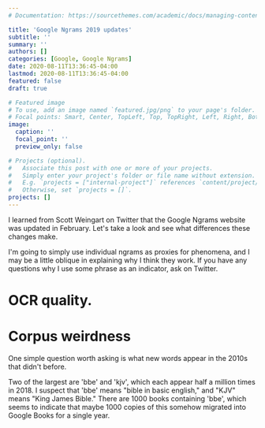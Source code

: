 ```yaml
---
# Documentation: https://sourcethemes.com/academic/docs/managing-content/

title: 'Google Ngrams 2019 updates'
subtitle: ''
summary: ''
authors: []
categories: [Google, Google Ngrams]
date: 2020-08-11T13:36:45-04:00
lastmod: 2020-08-11T13:36:45-04:00
featured: false
draft: true

# Featured image
# To use, add an image named `featured.jpg/png` to your page's folder.
# Focal points: Smart, Center, TopLeft, Top, TopRight, Left, Right, BottomLeft, Bottom, BottomRight.
image:
  caption: ''
  focal_point: ''
  preview_only: false

# Projects (optional).
#   Associate this post with one or more of your projects.
#   Simply enter your project's folder or file name without extension.
#   E.g. `projects = ["internal-project"]` references `content/project/deep-learning/index.md`.
#   Otherwise, set `projects = []`.
projects: []
---
```


I learned from Scott Weingart on Twitter that the Google Ngrams
website was updated in February. Let's take a look and see what
differences these changes make.

I'm going to simply use individual ngrams as proxies for phenomena,
and I may be a little oblique in explaining why I think they work. If
you have any questions why I use some phrase as an indicator, ask on Twitter.

# OCR quality.

# Corpus weirdness

One simple question worth asking is what new words appear in the 2010s
that didn't before.

Two of the largest are 'bbe' and 'kjv', which each appear half a
million times in 2018. I suspect that 'bbe' means "bible in
basic english," and "KJV" means "King James Bible." There are 1000
books containing 'bbe', which seems to indicate that maybe 1000 copies
of this somehow migrated into Google Books for a single year.
